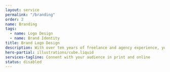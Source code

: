 ```yaml
---
layout: service
permalink: "/branding"
order: 2
name: Branding
tags:
  - name: Logo Design
  - name: Brand Identity
title: Brand Logo Design
description: With over ten years of freelance and agency experience, you can be assured that you will receive a logo that will stand out without going out of style. I deliver high-quality work that will look great both in print and on screen.
hero-partial: illustrations/cube.liquid
services-tagline: Connent with your audience in print and online
status: disabled
---
```

